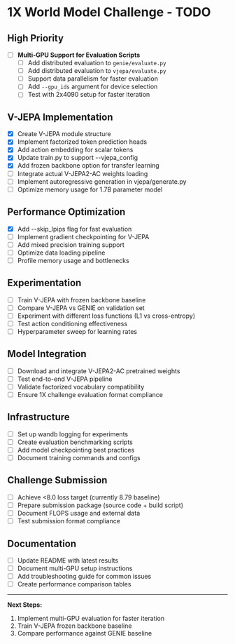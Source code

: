 # 1X World Model Challenge - TODO

## High Priority

- [ ] **Multi-GPU Support for Evaluation Scripts**
  - [ ] Add distributed evaluation to `genie/evaluate.py`
  - [ ] Add distributed evaluation to `vjepa/evaluate.py` 
  - [ ] Support data parallelism for faster evaluation
  - [ ] Add `--gpu_ids` argument for device selection
  - [ ] Test with 2x4090 setup for faster iteration

## V-JEPA Implementation

- [x] Create V-JEPA module structure
- [x] Implement factorized token prediction heads
- [x] Add action embedding for scalar tokens
- [x] Update train.py to support --vjepa_config
- [x] Add frozen backbone option for transfer learning
- [ ] Integrate actual V-JEPA2-AC weights loading
- [ ] Implement autoregressive generation in vjepa/generate.py
- [ ] Optimize memory usage for 1.7B parameter model

## Performance Optimization

- [x] Add --skip_lpips flag for fast evaluation
- [ ] Implement gradient checkpointing for V-JEPA
- [ ] Add mixed precision training support
- [ ] Optimize data loading pipeline
- [ ] Profile memory usage and bottlenecks

## Experimentation

- [ ] Train V-JEPA with frozen backbone baseline
- [ ] Compare V-JEPA vs GENIE on validation set
- [ ] Experiment with different loss functions (L1 vs cross-entropy)
- [ ] Test action conditioning effectiveness
- [ ] Hyperparameter sweep for learning rates

## Model Integration

- [ ] Download and integrate V-JEPA2-AC pretrained weights
- [ ] Test end-to-end V-JEPA pipeline
- [ ] Validate factorized vocabulary compatibility
- [ ] Ensure 1X challenge evaluation format compliance

## Infrastructure

- [ ] Set up wandb logging for experiments
- [ ] Create evaluation benchmarking scripts
- [ ] Add model checkpointing best practices
- [ ] Document training commands and configs

## Challenge Submission

- [ ] Achieve <8.0 loss target (currently 8.79 baseline)
- [ ] Prepare submission package (source code + build script)
- [ ] Document FLOPS usage and external data
- [ ] Test submission format compliance

## Documentation

- [ ] Update README with latest results
- [ ] Document multi-GPU setup instructions
- [ ] Add troubleshooting guide for common issues
- [ ] Create performance comparison tables

---

**Next Steps:**
1. Implement multi-GPU evaluation for faster iteration
2. Train V-JEPA frozen backbone baseline
3. Compare performance against GENIE baseline